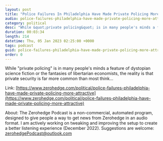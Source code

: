 ```yaml
---
layout: post
title: "Police Failures In Philadelphia Have Made Private Policing More Attractive"
audio: police-failures-philadelphia-have-made-private-policing-more-attractive-0
category: political
desc: "While &quot;private policing&quot; is in many people's minds a feature of dystopian science fiction or the fantasies of libertarian economists, the reality is that private security is far more common than most think..."
duration: 00:03:34
length: 214
datetime: Thu, 05 Jan 2023 02:25:00 +0000
tags: podcast
guid: police-failures-philadelphia-have-made-private-policing-more-attractive-0
order: 0
---
```

While &quot;private policing&quot; is in many people's minds a feature of dystopian science fiction or the fantasies of libertarian economists, the reality is that private security is far more common than most think...

Link: [https://www.zerohedge.com/political/police-failures-philadelphia-have-made-private-policing-more-attractive](https://www.zerohedge.com/political/police-failures-philadelphia-have-made-private-policing-more-attractive)

About: The Zerohedge Podcast is a non-commercial, automated program, designed to give people a way to get news from Zerohedge in an audio format.  I am actively working on tweaking and improving the setup to create a better listening experience (December 2022).  Suggestions are welcome: [zerohedgePodcast@outlook.com](mailto:zerohedgePodcast@outlook.com)
